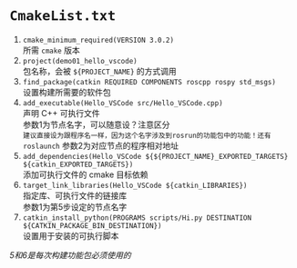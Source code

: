 # `CmakeList.txt`
   1. `cmake_minimum_required(VERSION 3.0.2) `\
      所需 `cmake` 版本
   2. `project(demo01_hello_vscode) `\
      包名称，会被 `${PROJECT_NAME}` 的方式调用
   3. `find_package(catkin REQUIRED COMPONENTS roscpp rospy std_msgs)`\
      设置构建所需要的软件包
   4. `add_executable(Hello_VSCode src/Hello_VSCode.cpp)`\
      声明 C++ 可执行文件\
      参数1为节点名字，可以随意设？注意区分\
      `建议直接设为跟程序名一样，因为这个名字涉及到rosrun的功能包中的功能！还有roslaunch`
      参数2为对应节点的程序相对地址
   5. `add_dependencies(Hello_VSCode ${${PROJECT_NAME}_EXPORTED_TARGETS} ${catkin_EXPORTED_TARGETS})`\
      添加可执行文件的 cmake 目标依赖
   6. `target_link_libraries(Hello_VSCode ${catkin_LIBRARIES})`\
      指定库、可执行文件的链接库\
      参数1为第5步设定的节点名字
   7. `catkin_install_python(PROGRAMS scripts/Hi.py DESTINATION ${CATKIN_PACKAGE_BIN_DESTINATION})`\
      设置用于安装的可执行脚本

*5和6是每次构建功能包必须使用的*